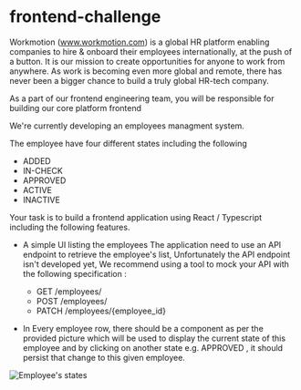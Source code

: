 # frontend-challenge

Workmotion (www.workmotion.com) is a global HR platform enabling companies to hire & onboard their employees internationally, at the push of a button. It is our mission to create opportunities for anyone to work from anywhere. As work is becoming even more global and remote, there has never been a bigger chance to build a truly global HR-tech company.


As a part of our frontend engineering team, you will be responsible for building our core platform frontend

We're currently developing an employees managment system.

The employee have four different states including the following
- ADDED
- IN-CHECK
- APPROVED
- ACTIVE
- INACTIVE

Your task is to build a frontend application using React / Typescript including the following features.

- A simple UI listing the employees
  The application need to use an API endpoint to retrieve the employee's list, Unfortunately the API endpoint isn't developed yet, We recommend using a tool to mock your API with the following specification :
  - GET /employees/
  - POST /employees/
  - PATCH /employees/{employee_id}

- In Every employee row, there should be a component as per the provided picture which will be used to display the current state of this employee and by clicking on another state e.g. APPROVED , it should persist that change to this given employee.


![Employee's states](https://github.com/peopleflw/frontend-challenge/blob/main/states.png?raw=true)